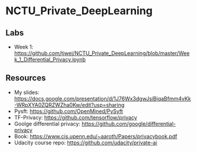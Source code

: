 # NCTU_Private_DeepLearning
## Labs
* Week 1: https://github.com/tjwei/NCTU_Private_DeepLearning/blob/master/Week_1_Differential_Privacy.ipynb

## Resources
* My slides: https://docs.google.com/presentation/d/1J76Wx3dgwJsiBjqaBfmm4vKk-WRpXYA0ZQRZWZha0Kw/edit?usp=sharing
* Pysft: https://github.com/OpenMined/PySyft
* TF-Privacy: https://github.com/tensorflow/privacy
* Goolge differential privacy: https://github.com/google/differential-privacy
* Book: https://www.cis.upenn.edu/~aaroth/Papers/privacybook.pdf
* Udacity course repo: https://github.com/udacity/private-ai
